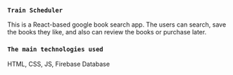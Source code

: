 
### `Train Scheduler`

This is a React-based google book search app. The users can search, save the books they like, and also can review the books or purchase later.

### `The main technologies used`

HTML, CSS, JS, Firebase Database



